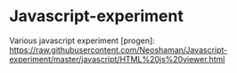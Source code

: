 # Javascript-experiment
Various javascript experiment
[progen]: https://raw.githubusercontent.com/Neoshaman/Javascript-experiment/master/javascript/HTML%20js%20viewer.html
